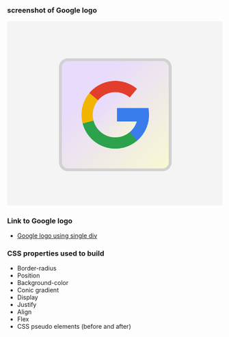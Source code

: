 ### screenshot of Google logo

![Google logo](https://github.com/Pankaj-SinghR/CSS-Projects/blob/main/Google-logo/screenshot.png)

### Link to Google logo

- [Google logo using single div](https://pankaj-singhr.github.io/CSS-Projects/Google-logo/)

### CSS properties used to build

- Border-radius
- Position
- Background-color
- Conic gradient
- Display
- Justify
- Align
- Flex
- CSS pseudo elements (before and after)
